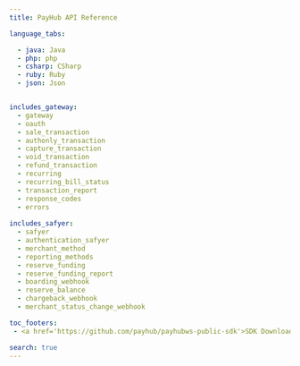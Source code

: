 ```yaml
---
title: PayHub API Reference

language_tabs:

  - java: Java
  - php: php
  - csharp: CSharp
  - ruby: Ruby 
  - json: Json


includes_gateway:
  - gateway
  - oauth   
  - sale_transaction
  - authonly_transaction   
  - capture_transaction
  - void_transaction 
  - refund_transaction
  - recurring
  - recurring_bill_status
  - transaction_report
  - response_codes  
  - errors
  
includes_safyer:
  - safyer
  - authentication_safyer  
  - merchant_method
  - reporting_methods
  - reserve_funding
  - reserve_funding_report
  - boarding_webhook
  - reserve_balance
  - chargeback_webhook
  - merchant_status_change_webhook

toc_footers:
 - <a href='https://github.com/payhub/payhubws-public-sdk'>SDK Download</a>

search: true
---
```

